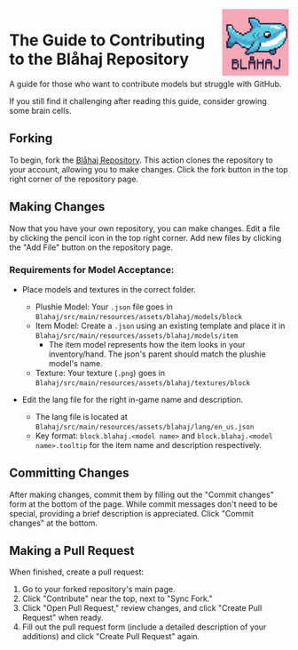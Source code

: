 <a href="https://github.com/Dogatorix/Blahaj">
  <img width="120px" height="120px" src="https://raw.githubusercontent.com/Dogatorix/Blahaj/main/set/icon_512x.png" align="right" />
</a>

# The Guide to Contributing to the Blåhaj Repository
A guide for those who want to contribute models but struggle with GitHub.

If you still find it challenging after reading this guide, consider growing some brain cells.

## Forking
To begin, fork the [Blåhaj Repository](https://github.com/Dogatorix/Blahaj). This action clones the repository to your account, allowing you to make changes. Click the fork button in the top right corner of the repository page.

## Making Changes
Now that you have your own repository, you can make changes. Edit a file by clicking the pencil icon in the top right corner. Add new files by clicking the "Add File" button on the repository page.

### Requirements for Model Acceptance:
- Place models and textures in the correct folder.
  - Plushie Model: Your `.json` file goes in `Blahaj/src/main/resources/assets/blahaj/models/block`
  - Item Model: Create a `.json` using an existing template and place it in `Blahaj/src/main/resources/assets/blahaj/models/item`
    - The item model represents how the item looks in your inventory/hand. The json's parent should match the plushie model's name.
  - Texture: Your texture (`.png`) goes in `Blahaj/src/main/resources/assets/blahaj/textures/block`

- Edit the lang file for the right in-game name and description.
  - The lang file is located at `Blahaj/src/main/resources/assets/blahaj/lang/en_us.json`
  - Key format: `block.blahaj.<model name>` and `block.blahaj.<model name>.tooltip` for the item name and description respectively.

## Committing Changes
After making changes, commit them by filling out the "Commit changes" form at the bottom of the page. While commit messages don't need to be special, providing a brief description is appreciated. Click "Commit changes" at the bottom.

## Making a Pull Request
When finished, create a pull request:
1. Go to your forked repository's main page.
2. Click "Contribute" near the top, next to "Sync Fork."
3. Click "Open Pull Request," review changes, and click "Create Pull Request" when ready.
4. Fill out the pull request form (include a detailed description of your additions) and click "Create Pull Request" again.
